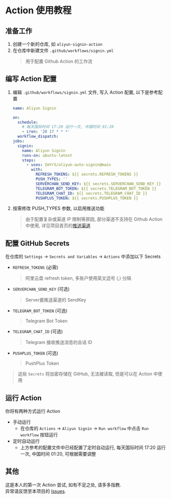 # Action 使用教程

## 准备工作

1. 创建一个新的仓库, 如 `aliyun-signin-action`
2. 在仓库中新建文件 `.github/workflows/signin.yml`
   > 用于配置 Github Action 的工作流

## 编写 Action 配置

1. 编辑 `.github/workflows/signin.yml` 文件, 写入 Action 配置, 以下是参考配置
   ```yaml
   name: Aliyun Signin
   
   on:
     schedule:
       # 每天国际时间 17:20 运行一次, 中国时间 01:20
       - cron: '20 17 * * *'
     workflow_dispatch:
   jobs:
     signin:
       name: Aliyun Signin
       runs-on: ubuntu-latest
       steps:
         - uses: ImYrS/aliyun-auto-signin@main
           with:
             REFRESH_TOKENS: ${{ secrets.REFRESH_TOKENS }}
             PUSH_TYPES: ''
             SERVERCHAN_SEND_KEY: ${{ secrets.SERVERCHAN_SEND_KEY }}
             TELEGRAM_BOT_TOKEN: ${{ secrets.TELEGRAM_BOT_TOKEN }}
             TELEGRAM_CHAT_ID: ${{ secrets.TELEGRAM_CHAT_ID }}
             PUSHPLUS_TOKEN: ${{ secrets.PUSHPLUS_TOKEN }}
   ```
2. 按需修改 PUSH_TYPES 参数, 以启用推送功能
   > 由于配置复杂或渠道 IP 限制等原因, 部分渠道不支持在 Github Action 中使用, 详见项目首页的[推送渠道](https://github.com/ImYrS/aliyun-auto-signin/blob/main/README.md#%E6%8E%A8%E9%80%81%E6%B8%A0%E9%81%93)

## 配置 GitHub Secrets

在仓库的 `Settings` -> `Secrets and Variables` -> `Actions` 中添加以下 Secrets
- `REFRESH_TOKENS` (必需)
     > 阿里云盘 refresh token, 多账户使用英文逗号 (,) 分隔
- `SERVERCHAN_SEND_KEY` (可选)
     > Server酱推送渠道的 SendKey
- `TELEGRAM_BOT_TOKEN` (可选)
     > Telegram Bot Token
- `TELEGRAM_CHAT_ID` (可选)
     > Telegram 接收推送消息的会话 ID
- `PUSHPLUS_TOKEN` (可选)
     > PushPlus Token

> 这些 `Secrets` 将加密存储在 GitHub, 无法被读取, 但是可以在 Action 中使用

## 运行 Action

你将有两种方式运行 Action

- 手动运行
  - 在仓库的 `Actions` -> `Aliyun Signin` -> `Run workflow` 中点击 `Run workflow` 按钮运行
- 定时自动运行
  - 上方参考的配置文件中已经配置了定时自动运行, 每天国际时间 17:20 运行一次, 中国时间 01:20, 可根据需要调整

## 其他

这是本人的第一次 Action 尝试, 如有不足之处, 请多多指教.  
异常请反馈至本项目的 [Issues](https://github.com/ImYrS/aliyun-auto-signin/issues).
